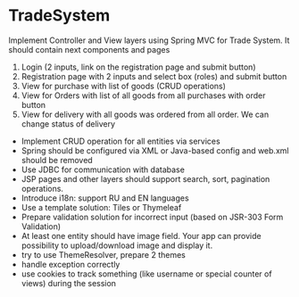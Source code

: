 # TradeSystem
Implement Controller and View layers using Spring MVC for Trade System. It should contain next components and pages

1. Login (2 inputs, link on the registration page and submit button)
2. Registration page with 2 inputs and select box (roles) and submit button
3. View for purchase with list of goods (CRUD operations)
4. View for Orders with list of all goods from all purchases with order button
5. View for delivery with all goods was ordered from all order. We can change status of delivery

- Implement CRUD operation for all entities via services
- Spring should be configured via XML or Java-based config and web.xml should be removed
- Use JDBC for communication with database
- JSP pages and other layers should support search, sort, pagination operations.
- Introduce i18n: support RU and EN languages
- Use a template solution: Tiles or Thymeleaf
- Prepare validation solution for incorrect input (based on JSR-303 Form Validation)
- At least one entity should have image field. Your app can provide possibility to upload/download image and display it.
- try to use ThemeResolver, prepare 2 themes
- handle exception correctly
- use cookies to track something (like username or special counter of views) during the session
